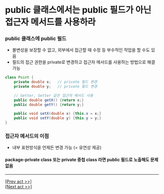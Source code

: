 # public 클래스에서는 public 필드가 아닌 접근자 메서드를 사용하라
### public 클래스에 public 필드
* 불변성을 보장할 수 없고, 외부에서 접근할 때 수정 등 부수적인 작업을 할 수도 있음
* 필드의 접근 권한을 private로 변경하고 접근자 메서드를 사용하는 방법으로 해결 가능
```java
class Point {
    private double x;   // private 필드 변경
    private double y;   // private 필드 변경
    
    // Getter, Setter 같은 접근자 메서드 사용
    public double getX() {return x;}
    public double getY() {return y;}
    
    public void setX(double x) {this.x = x;}
    public void setY(double y) {this.y = y;}
}
```
### 접근자 메서드의 이점
* 내부 표현방식을 언제든 변경 가능 (= 유연성 제공)

#### package-private class 또는 private 중첩 class 라면 public 필드로 노출해도 문제 없음

---
[[Prev act >>]](../act1/README.md)  
[[Next act >>]](../act3/README.md)